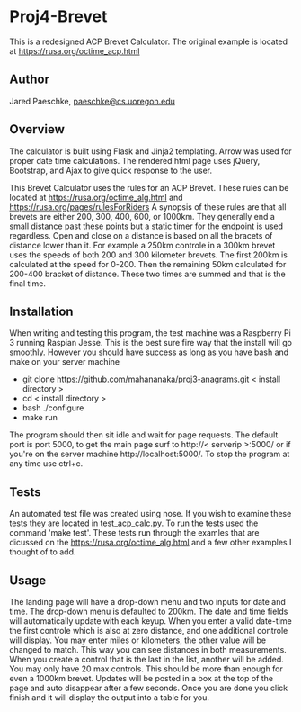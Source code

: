 # Proj4-Brevet
This is a redesigned ACP Brevet Calculator. The original example is located at
https://rusa.org/octime_acp.html

## Author
Jared Paeschke, paeschke@cs.uoregon.edu

## Overview
The
calculator is built using Flask and Jinja2 templating. Arrow was used for proper date
time calculations. The rendered html page uses jQuery, Bootstrap, and Ajax to give
quick response to the user.

This Brevet Calculator uses the rules for an ACP Brevet. These rules can be located
at https://rusa.org/octime_alg.html and https://rusa.org/pages/rulesForRiders A synopsis
of these rules are that all brevets are either 200, 300, 400, 600, or 1000km. They 
generally end a small distance past these points but a static timer for the endpoint is
used regardless. Open and close on a distance is based on all the bracets of distance 
lower than it. For example a 250km controle in a 300km brevet uses the speeds of both
200 and 300 kilometer brevets. The first 200km is calculated at the speed for 0-200. 
Then the remaining 50km calculated for 200-400 bracket of distance. These two times
are summed and that is the final time.

## Installation
When writing and testing this program, the test machine was a Raspberry Pi 3 running
Raspian Jesse. This is the best sure fire way that the install will go smoothly. 
However you should have success as long as you have bash and make on your server machine

* git clone https://github.com/mahananaka/proj3-anagrams.git < install directory >
* cd < install directory >
* bash ./configure
* make run

The program should then sit idle and wait for page requests. The default port is
port 5000, to get the main page surf to 
http://< serverip >:5000/ or if you're on the server machine http://localhost:5000/. 
To stop the program at any time use ctrl+c.

## Tests
An automated test file was created using nose. If you wish to examine these tests
they are located in test_acp_calc.py. To run the tests used the command 'make test'.
These tests run through the examles that are dicussed on the https://rusa.org/octime_alg.html 
and a few other examples I thought of to add.

## Usage
The landing page will have a drop-down menu and two inputs for date and time. The 
drop-down menu is defaulted to 200km. The date and time fields will automatically
update with each keyup. When you enter a valid date-time the first controle which is
also at zero distance, and one additional controle will display. You may enter miles 
or kilometers, the other value will be changed to match. This way you can see 
distances in both measurements. When you create a control that is the last in the 
list, another will be added. You may only have 20 max controls. This should be more 
than enough for even a 1000km brevet. Updates will be posted in a box at the top of 
the page and auto disappear after a few seconds. Once you are done you click finish 
and it will display the output into a table for you.